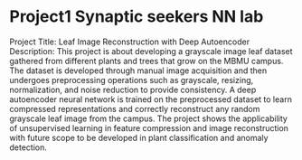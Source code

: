# Project1 Synaptic seekers NN lab
 Project Title: Leaf Image Reconstruction with Deep Autoencoder  Description: This project is about developing a grayscale image leaf dataset gathered from different plants and trees that grow on the MBMU campus. The dataset is developed through manual image acquisition and then undergoes preprocessing operations such as grayscale, resizing, normalization, and noise reduction to provide consistency. A deep autoencoder neural network is trained on the preprocessed dataset to learn compressed representations and correctly reconstruct any random grayscale leaf image from the campus. The project shows the applicability of unsupervised learning in feature compression and image reconstruction with future scope to be developed in plant classification and anomaly detection.
